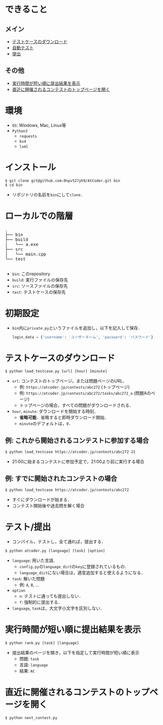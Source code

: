 # できること
## メイン
- [テストケースのダウンロード](#テストケースのダウンロード)
- [自動テスト](#テスト提出)
- [提出](#テスト提出)

## その他
- [実行時間が短い順に提出結果を表示](#実行時間が短い順に提出結果を表示)
- [直近に開催されるコンテストのトップページを開く](#直近に開催されるコンテストのトップページを開く)


# 環境
- `OS`: Windows, Mac, Linux等
- `Python3`
    - `requests`
    - `bs4`
    - `lxml`

# インストール
```shell
$ git clone git@github.com:0npv527yh9/AtCoder.git bin
$ cd bin
```
- リポジトリの名前を`bin`にして`clone`．

# ローカルでの階層
<pre>
.
├── bin
├── build
|   └── a.exe
├── src
│   └── main.cpp
└── test

</pre>
- `bin`: このrepository
- `build`: 実行ファイルの保存先
- `src`: ソースファイルの保存先
- `test`: テストケースの保存先

# 初期設定
- `bin`内に`private.py`というファイルを追加し，以下を記入して保存．
    ```python
    login_data = {'username': 'ユーザーネーム', 'password': 'パスワード'}
    ```


# テストケースのダウンロード
```shell
$ python load_testcase.py [url] [hour] [minute] 
```
- `url`: コンテストのトップページ，または問題ページのURL．
    - 例: `https://atcoder.jp/contests/abc272` (トップページ)
    - 例: `https://atcoder.jp/contests/abc272/tasks/abc272_a` (問題Aのページ)
    - トップページの場合，すべての問題がダウンロードされる．
- `hour`, `minute`: ダウンロードを開始する時刻．
    - **省略可能**．省略すると即時ダウンロード開始．
    - `minute`のデフォルトは，`0`．

## 例: これから開始されるコンテストに参加する場合
```shell
$ python load_testcase https://atcoder.jp/contests/abc272 21
```
- 21:00に始まるコンテストに参加予定で，21:00より前に実行する場合

## 例: すでに開始されたコンテストの場合
```shll
$ python load_testcase https://atcoder.jp/contests/abc272
```
- すぐにダウンロードが始まる．
- コンテスト開始後や過去問を解く場合


# テスト/提出
- コンパイル，テストし，全て通れば，提出する．
```shell
$ python atcoder.py [language] [task] [option]
```
- `language`: 用いた言語．
    - `config.py`の`language_dict`の`key`に登録されているもの．
    - `language_dict`にない場合は，適宜追加すると使えるようになる．
- `task`: 解いた問題
    - 例: `A`, `B`, ...
- `option`
    - `n`: テストに通っても提出しない．
    - `f`: 強制的に提出する．
- `language`, `task`は，大文字小文字を区別しない．

# 実行時間が短い順に提出結果を表示
```shell
$ python rank.py [task] [language]
```
- 提出結果のページを開き，以下を指定して実行時間が短い順に表示
    - 問題: `task`
    - 言語: `language`
    - 結果: `AC`


# 直近に開催されるコンテストのトップページを開く
```shell
$ python next_contest.py
```
